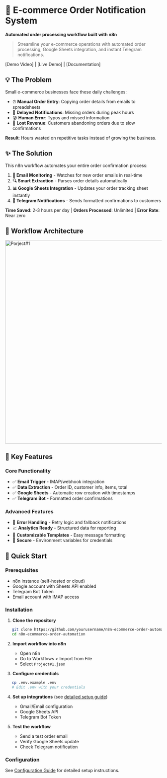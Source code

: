 # 🛒 E-commerce Order Notification System
**Automated order processing workflow built with n8n**

> Streamline your e-commerce operations with automated order processing, Google Sheets integration, and instant Telegram notifications.

[Demo Video] | [Live Demo] | [Documentation]

## 💡 The Problem

Small e-commerce businesses face these daily challenges:
- ⏰ **Manual Order Entry**: Copying order details from emails to spreadsheets
- 📱 **Delayed Notifications**: Missing orders during peak hours
- 😰 **Human Error**: Typos and missed information
- 💸 **Lost Revenue**: Customers abandoning orders due to slow confirmations

**Result**: Hours wasted on repetitive tasks instead of growing the business.

## ✨ The Solution

This n8n workflow automates your entire order confirmation process:

1. **📧 Email Monitoring** - Watches for new order emails in real-time
2. **🔍 Smart Extraction** - Parses order details automatically
3. **📊 Google Sheets Integration** - Updates your order tracking sheet instantly
4. **💬 Telegram Notifications** - Sends formatted confirmations to customers

**Time Saved**: 2-3 hours per day | **Orders Processed**: Unlimited | **Error Rate**: Near zero

## 🔄 Workflow Architecture
<img width="1022" height="655" alt="Porject#1" src="https://github.com/user-attachments/assets/7906f302-d024-4b83-8f84-f2f87b478c75" />


## 🎯 Key Features

### Core Functionality
- ✅ **Email Trigger** - IMAP/webhook integration
- ✅ **Data Extraction** - Order ID, customer info, items, total
- ✅ **Google Sheets** - Automatic row creation with timestamps
- ✅ **Telegram Bot** - Formatted order confirmations

### Advanced Features
- 🔔 **Error Handling** - Retry logic and fallback notifications
- 📈 **Analytics Ready** - Structured data for reporting
- 🎨 **Customizable Templates** - Easy message formatting
- 🔐 **Secure** - Environment variables for credentials

## 🚀 Quick Start

### Prerequisites
- n8n instance (self-hosted or cloud)
- Google account with Sheets API enabled
- Telegram Bot Token
- Email account with IMAP access

### Installation

1. **Clone the repository**
```bash
   git clone https://github.com/yourusername/n8n-ecommerce-order-automation.git
   cd n8n-ecommerce-order-automation
```

2. **Import workflow into n8n**
   - Open n8n
   - Go to Workflows > Import from File
   - Select `Project#1.json`

3. **Configure credentials**
```bash
   cp .env.example .env
   # Edit .env with your credentials
```

4. **Set up integrations** (see [detailed setup guide](docs/SETUP.md))
   - Gmail/Email configuration
   - Google Sheets API
   - Telegram Bot Token

5. **Test the workflow**
   - Send a test order email
   - Verify Google Sheets update
   - Check Telegram notification

### Configuration
See [Configuration Guide](docs/CONFIGURATION.md) for detailed setup instructions.
